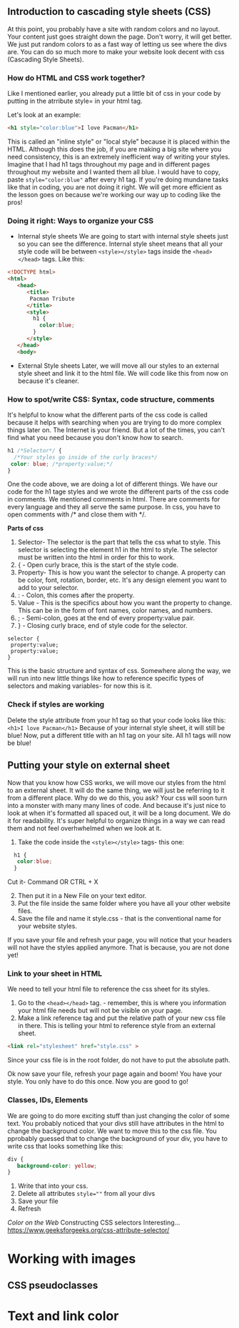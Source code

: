 ## Introduction to cascading style sheets (CSS)
At this point, you probably have a site with random colors and no layout. Your content just goes straight down the page. Don't worry, it will get better. We just put random colors to as a fast way of letting us see where the divs are. You can do so much more to make your website look decent with css (Cascading Style Sheets). 

### How do HTML and CSS work together?
Like I mentioned earlier, you already put a little bit of css in your code by putting in the atrribute style= in your html tag. 

Let's look at an example: 
```html
<h1 style="color:blue">I love Pacman</h1>
```
This is called an "inline style" or "local style" because it is placed within the HTML. Although this does the job, if you are making a big site where you need consistency, this is an extremely inefficient way of writing your styles. Imagine that I had h1 tags throughout my page and in different pages throughout my website and I wanted them all blue. I would have to copy, paste ```style="color:blue"``` after every h1 tag. If you're doing mundane tasks like that in coding, you are not doing it right. We will get more efficient as the lesson goes on because we're working our way up to coding like the pros! 

### Doing it right: Ways to organize your CSS
* Internal style sheets
We are going to start with internal style sheets just so you can see the difference. Internal style sheet means that all your style code will be between ```<style></style>``` tags inside the ```<head></head>``` tags. Like this: 

```html
<!DOCTYPE html>
<html>
   <head>
      <title>
       Pacman Tribute
      </title>
      <style>
        h1 {
          color:blue;
        }
      </style>
   </head>
   <body>
```

* External Style sheets 
Later, we will move all our styles to an external style sheet and link it to the html file. We will code like this from now on because it's cleaner. 

### How to spot/write CSS: Syntax, code structure, comments
It's helpful to know what the different parts of the css code is called because it helps with searching when you are trying to do more complex things later on. The Internet is your friend. But a lot of the times, you can't find what you need because you don't know how to search. 

```css
h1 /*Selector*/ {
  /*Your styles go inside of the curly braces*/
 color: blue; /*property:value;*/
}
```
One the code above, we are doing a lot of different things. We have our code for the h1 tage styles and we wrote the different parts of the css code in comments. We mentioned comments in html. There are comments for every language and they all serve the same purpose. In css, you have to open comments with /* and close them with */. 

<b>Parts of css</b> 
1. Selector- The selector is the part that tells the css what to style. This selector is selecting the element h1 in the html to style. The selector must be written into the html in order for this to work. 
2. { - Open curly brace, this is the start of the style code. 
3. Property- This is how you want the selector to change. A property can be color, font, rotation, border, etc. It's any design element you want to add to your selector. 
4. : - Colon, this comes after the property. 
5. Value - This is the specifics about how you want the property to change. This can be in the form of font names, color names, and numbers. 
6. ; - Semi-colon, goes at the end of every property:value pair. 
7. } - Closing curly brace, end of style code for the selector. 

```
selector {
 property:value;
 property:value;
}
```
This is the basic structure and syntax of css. Somewhere along the way, we will run into new little things like how to reference specific types of selectors and making variables- for now this is it. 

### Check if styles are working 
Delete the style attribute from your h1 tag so that your code looks like this: 
```<h1>I love Pacman</h1>```
Because of your internal style sheet, it will still be blue! Now, put a different title with an h1 tag on your site. All h1 tags will now be blue! 

## Putting your style on external sheet
Now that you know how CSS works, we will move our styles from the html to an external sheet. It will do the same thing, we will just be referring to it from a different place. Why do we do this, you ask? Your css will soon turn into a monster with many many lines of code. And because it's just nice to look at when it's formatted all spaced out, it will be a long document. We do it for readability. It's super helpful to organize things in a way we can read them and not feel overhwhelmed when we look at it. 

1. Take the code inside the ```<style></style>``` tags- this one: 
```css
  h1 {
   color:blue;
  }
```
Cut it- Command OR CTRL + X

2. Then put it in a New File on your text editor. 
3. Put the file inside the same folder where you have all your other website files. 
4. Save the file and name it style.css - that is the conventional name for your website styles. 

If you save your file and refresh your page, you will notice that your headers will not have the styles applied anymore. That is because, you are not done yet! 

### Link to your sheet in HTML
We need to tell your html file to reference the css sheet for its styles. 

1. Go to the ```<head></head>``` tag. - remember, this is where you  information your html file needs but will not be visible on your page. 
2. Make a link reference tag and put the relative path of your new css file in there. This is telling your html to reference style from an external sheet. 

```html
<link rel="stylesheet" href="style.css" >
```

Since your css file is in the root folder, do not have to put the absolute path. 

Ok now save your file, refresh your page again and boom! You have your style. You only have to do this once. Now you are good to go! 

### Classes, IDs, Elements
We are going to do more exciting stuff than just changing the color of some text. You probably noticed that your divs still have attributes in the html to change the background color. We want to move this to the css file. You pprobably guessed that to change the background of your div, you have to write css that looks something like this: 

```css
div {
   background-color: yellow; 
}
```

1. Write that into your css. 
2. Delete all attributes ```style=""``` from all your divs
3. Save your file 
4. Refresh



*Color on the Web*
 Constructing CSS selectors
 Interesting...
 https://www.geeksforgeeks.org/css-attribute-selector/

# Working with images
## CSS pseudoclasses
# Text and link color

